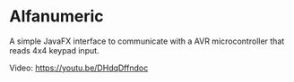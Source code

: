 # Alfanumeric
A simple JavaFX interface to communicate with a AVR microcontroller that reads 4x4 keypad input.

Video: https://youtu.be/DHdqDffndoc
